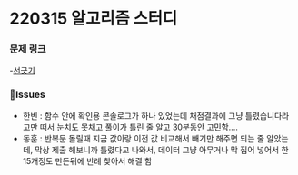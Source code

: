 # 220315 알고리즘 스터디

### 문제 링크

-[선긋기](https://www.acmicpc.net/problem/2170)

### 👾Issues

- 한빈 : 함수 안에 확인용 콘솔로그가 하나 있었는데 채점결과에 그냥 틀렸습니다라고만 떠서 눈치도 못채고 풀이가 틀린 줄 알고 30분동안 고민함....
- 동훈 : 반복문 돌릴때 지금 값이랑 이전 값 비교해서 빼기만 해주면 되는 줄 알았는데,
  막상 제출 해보니까 틀렸다고 나와서, 데이터 그냥 아무거나 막 집어 넣어서
  한 15개정도 만든뒤에 반례 찾아서 해결 함
